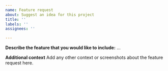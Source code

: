 ```yaml
---
name: Feature request
about: Suggest an idea for this project
title: ''
labels: ''
assignees: ''

---
```


**Describe the feature that you would like to include:**
...

**Additional context**
Add any other context or screenshots about the feature request here.

